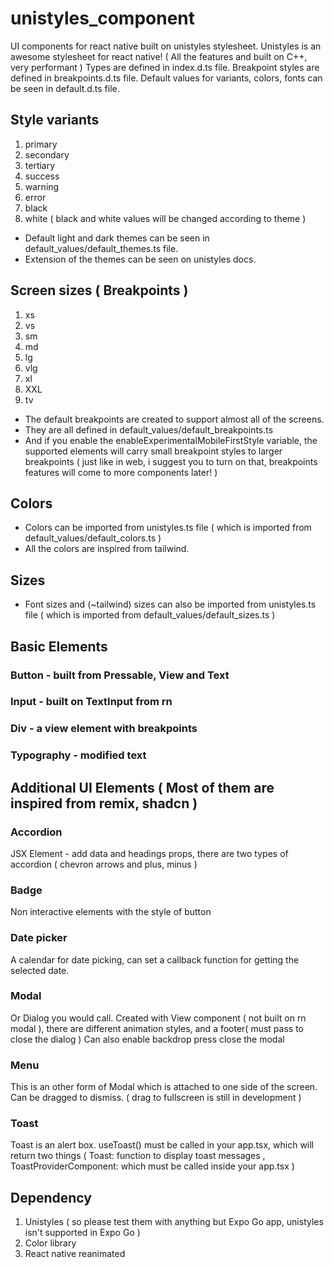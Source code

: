 # unistyles_component
UI components for react native built on unistyles stylesheet. 
Unistyles is an awesome stylesheet for react native! ( All the features and built on C++, very performant )
Types are defined in index.d.ts file.
Breakpoint styles are defined in breakpoints.d.ts file.
Default values for variants, colors, fonts can be seen in default.d.ts file. 

## Style variants
1. primary
2. secondary
3. tertiary
4. success
5. warning
6. error
7. black
8. white ( black and white values will be changed according to theme )
- Default light and dark themes can be seen in default_values/default_themes.ts file.
- Extension of the themes can be seen on unistyles docs.

## Screen sizes ( Breakpoints ) 
1. xs
2. vs
3. sm
4. md
5. lg
6. vlg
5. xl
6. XXL
7. tv
- The default breakpoints are created to support almost all of the screens.
- They are all defined in default_values/default_breakpoints.ts
- And if you enable the enableExperimentalMobileFirstStyle variable, the supported elements will carry small breakpoint styles to larger breakpoints ( just like in web, i suggest you to turn on that, breakpoints features will come to more components later! )

## Colors 
- Colors can be imported from unistyles.ts file ( which is imported from default_values/default_colors.ts )
- All the colors are inspired from tailwind.

## Sizes
- Font sizes and (~tailwind) sizes can also be imported from unistyles.ts file ( which is imported from default_values/default_sizes.ts )
  
## Basic Elements
### Button - built from Pressable, View and Text
### Input - built on TextInput from rn
### Div - a view element with breakpoints 
### Typography - modified text 

## Additional UI Elements ( Most of them are inspired from remix, shadcn )
### Accordion
JSX Element - add data and headings props, there are two types of accordion ( chevron arrows and plus, minus )

### Badge
Non interactive elements with the style of button

### Date picker
A calendar for date picking, can set a callback function for getting the selected date.

### Modal
Or Dialog you would call. Created with View component ( not built on rn modal ), there are different animation styles, and a footer( must pass to close the dialog )
Can also enable backdrop press close the modal

### Menu
This is an other form of Modal which is attached to one side of the screen. Can be dragged to dismiss. ( drag to fullscreen is still in development )

### Toast
Toast is an alert box. useToast() must be called in your app.tsx, which will return two things ( Toast: function to display toast messages , ToastProviderComponent: which must be called inside your app.tsx ) 

## Dependency 
1. Unistyles ( so please test them with anything but Expo Go app, unistyles isn't supported in Expo Go ) 
2. Color library
3. React native reanimated

